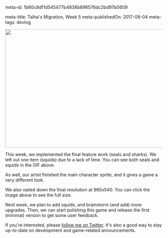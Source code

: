 meta-id: 1b60c8df1d545477b4838b896576dc2bd97b0609

meta-title: Talha's Migration, Week 5
meta-publishedOn: 2017-08-04
meta-tags: devlog

<a href="http://i.imgur.com/SfuJvW7.gif"><img src="http://i.imgur.com/SfuJvW7.gif" width="672" height="378" /></a>

This week, we implemented the final feature work (seals and sharks). We left out one item (squids) due to a lack of time. You can see both seals and squids in the GIF above.

As well, our artist finished the main character sprite, and it gives a game a very different look.

We also nailed down the final resolution at 960x540. You can click the image above to see the full size.

Next week, we plan to add squids, and brainstorm (and add) more upgrades. Then, we can start polishing this game and release the first (minimal) version to get some user feedback.

If you're interested, please [follow me on Twitter](https://twitter.com/ashes999). It's also a good way to stay up-to-date on development and game-related announcements.
